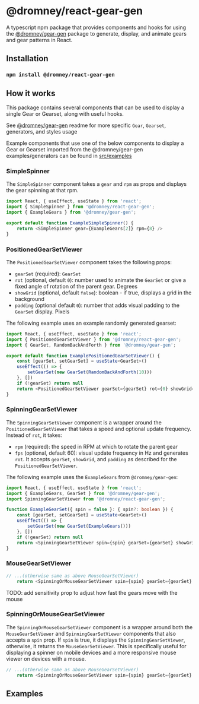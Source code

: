 # @dromney/react-gear-gen
A typescript npm package that provides components and hooks for using the [@dromney/gear-gen](https://github.com/romneyda/gear-gen) package to generate, display, and animate gears and gear patterns in React.

## Installation
### `npm install @dromney/react-gear-gen`

## How it works
This package contains several components that can be used to display a single Gear or Gearset, along with useful hooks.

See [@dromney/gear-gen](github.com/romneyda/gear-gen) readme for more specific `Gear`, `Gearset`, generators, and styles usage

Example components that use one of the below components to display a Gear or Gearset imported from the @dromney/gear-gen examples/generators can be found in [src/examples](https://github.com/RomneyDa/react-gear-gen/tree/main/src/examples)

### SimpleSpinner
The `SimpleSpinner` component takes a `gear` and `rpm` as props and displays the gear spinning at that rpm.

```typescript
import React, { useEffect, useState } from 'react';
import { SimpleSpinner } from '@dromney/react-gear-gen';
import { ExampleGears } from '@dromney/gear-gen';

export default function ExampleSimpleSpinner() {
    return <SimpleSpinner gear={ExampleGears[2]} rpm={8} />
}
```

### PositionedGearSetViewer
The `PositionedGearSetViewer` component takes the following props:
- `gearSet` (required): `GearSet`
- `rot` (optional, default `0`): number used to animate the `GearSet` or give a fixed angle of rotation of the parent gear. Degrees
- `showGrid` (optional, default `false`): boolean - if true, displays a grid in the background
- `padding` (optional default `0`): number that adds visual padding to the `GearSet` display. Pixels

The following example uses an example randomly generated gearset:
```typescript
import React, { useEffect, useState } from 'react';
import { PositionedGearSetViewer } from '@dromney/react-gear-gen';
import { GearSet, RandomBackAndForth } from '@dromney/gear-gen';

export default function ExamplePositionedGearSetViewer() {
    const [gearSet, setGearSet] = useState<GearSet>()
    useEffect(() => {
        setGearSet(new GearSet(RandomBackAndForth(10)))
    }, [])
    if (!gearSet) return null
    return <PositionedGearSetViewer gearSet={gearSet} rot={0} showGrid={false} padding={10} />
}
```

### SpinningGearSetViewer
The `SpinningGearSetViewer` component is a wrapper around the `PositionedGearSetViewer` that takes a speed and optional update frequency. Instead of `rot`, it takes:
- `rpm` (required): the speed in RPM at which to rotate the parent gear
- `fps` (optional, default 60): visual update frequency in Hz
and generates `rot`. It accepts `gearSet`, `showGrid`, and `padding` as described for the `PositionedGearSetViewer`.

The following example uses the `ExampleGears` from `@dromney/gear-gen`:
```typescript
import React, { useEffect, useState } from 'react';
import { ExampleGears, GearSet } from '@dromney/gear-gen';
import SpinningGearSetViewer from '@dromney/react-gear-gen';

function ExampleGearSet({ spin = false }: { spin?: boolean }) {
    const [gearSet, setGearSet] = useState<GearSet>()
    useEffect(() => {
        setGearSet(new GearSet(ExampleGears()))
    }, [])
    if (!gearSet) return null
    return <SpinningGearSetViewer spin={spin} gearSet={gearSet} showGrid={true} padding={3} rpm={20} />
}
```

### MouseGearSetViewer
```typescript
// ...(otherwise same as above MouseGearSetViewer)
    return <SpinningOrMouseGearSetViewer spin={spin} gearSet={gearSet} showGrid={true} padding={3} rpm={20} />
```
TODO: add sensitivity prop to adjust how fast the gears move with the mouse

### SpinningOrMouseGearSetViewer
The `SpinningOrMouseGearSetViewer` component is a wrapper around both the `MouseGearSetViewer` and `SpinningGearSetViewer` components that also accepts a `spin` prop. If `spin` is true, it displays the `SpinningGearSetViewer`, otherwise, it returns the `MouseGearSetViewer`. This is specifically useful for displaying a spinner on mobile devices and a more responsive mouse viewer on devices with a mouse.
```typescript
// ...(otherwise same as above MouseGearSetViewer)
    return <SpinningOrMouseGearSetViewer spin={spin} gearSet={gearSet} showGrid={true} padding={3} rpm={20} />
```

## Examples



```

```


